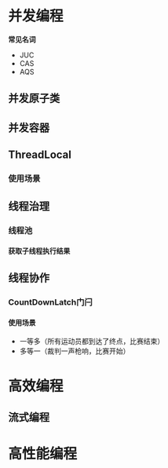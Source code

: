 # 并发编程

**常见名词**

- JUC
- CAS
- AQS

## 并发原子类

## 并发容器

## ThreadLocal

### 使用场景



## 线程治理

### 线程池

#### 获取子线程执行结果



## 线程协作

### CountDownLatch门闩

#### 使用场景

- 一等多（所有运动员都到达了终点，比赛结束）
- 多等一（裁判一声枪响，比赛开始）

# 高效编程

## 流式编程

# 高性能编程
